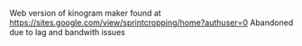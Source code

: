 Web version of kinogram maker found at https://sites.google.com/view/sprintcropping/home?authuser=0
Abandoned due to lag and bandwith issues
